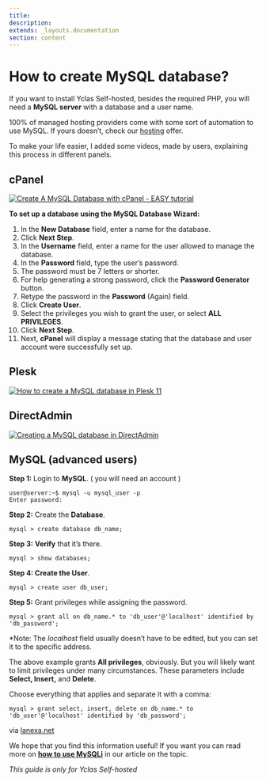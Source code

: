 ```yaml
---
title:
description:
extends: _layouts.documentation
section: content
---
```


# How to create MySQL database?


If you want to install Yclas Self-hosted, besides the required PHP, you will need a  **MySQL server**  with a database and a user name.

100% of managed hosting providers come with some sort of automation to use MySQL. If yours doesn’t, check our  [hosting](https://yclas.com/self-hosted.html)  offer.

To make your life easier, I added some videos, made by users, explaining this process in different panels.

## cPanel

[![Create A MySQL Database with cPanel - EASY tutorial](https://img.youtube.com/vi/YbIn--iNmKE/0.jpg)](https://www.youtube.com/watch?v=YbIn--iNmKE)

  
**To set up a database using the MySQL Database Wizard:**

1.  In the  **New Database**  field, enter a name for the database.
2.  Click  **Next Step**.
3.  In the  **Username**  field, enter a name for the user allowed to manage the database.
4.  In the  **Password**  field, type the user’s password.
5.  The password must be 7 letters or shorter.
6.  For help generating a strong password, click the  **Password Generator**  button.
7.  Retype the password in the  **Password**  (Again) field.
8.  Click  **Create User**.
9.  Select the privileges you wish to grant the user, or select  **ALL PRIVILEGES**.
10.  Click  **Next Step**.
11.  Next,  **cPanel**  will display a message stating that the database and user account were successfully set up.

## Plesk

[![How to create a MySQL database in Plesk 11](https://img.youtube.com/vi/ZTEc5epNvI0/0.jpg)](https://www.youtube.com/watch?v=ZTEc5epNvI0)

  

## DirectAdmin

[![Creating a MySQL database in DirectAdmin](https://img.youtube.com/vi/7QGVQau-gCI/0.jpg)](https://www.youtube.com/watch?v=7QGVQau-gCI)

  


## MySQL (advanced users)

**Step 1:**  Login to **MySQL**.  ( you will need an account )

```
user@server:~$ mysql -u mysql_user -p
Enter password:

```

**Step 2:**  Create the  **Database**.

```
mysql > create database db_name;

```

**Step 3:**  **Verify**  that it’s there.

```
mysql > show databases;

```

**Step 4: Create the User**.

```
mysql > create user db_user;

```

**Step 5:**  Grant privileges while assigning the password.

```
mysql > grant all on db_name.* to 'db_user'@'localhost' identified by 'db_password';

```

*Note: The  _localhost_  field usually doesn’t have to be edited, but you can set it to the specific address.

The above example grants  **All privileges**, obviously. But you will likely want to limit privileges under many circumstances. These parameters include  **Select, Insert,**  and  **Delete**.

Choose everything that applies and separate it with a comma:

```
mysql > grant select, insert, delete on db_name.* to 'db_user'@'localhost' identified by 'db_password';

```

via  [lanexa.net](http://www.lanexa.net/2011/08/create-a-mysql-database-username-password-and-permissions-from-the-command-line/)

We hope that you find this information useful! If you want you can read more on **[how to use MySQLi](Useful-artciles-how-to-use-MySQLi.md)** in our article on the topic.


*This guide is only for Yclas Self-hosted*
